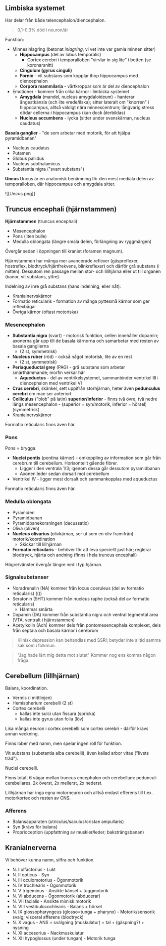 ## Limbiska systemet
Har delar från både telencephalon/diencephalon.

> 0,1-0,3% död i neuron/år

Funktion:
- Minnesinlagring (betonat *inlagring*, vi vet inte var gamla minnen sitter)
	- **Hippocampus** (del av lobus temporalis)
		- Cortex cerebri i temporalloben "virvlar in sig lite" i botten (se koronarsnitt)
	- **Cingulum (gyrus cinguli)**
	- **Fornix** - vit substans som kopplar ihop hippocampus med diencephalon
	- **Corpora mammilaria** - vårtkroppar som är del av diencephalon
- Emotioner - kommer från olika kärnor i limbiska systemet
	- **Amygdala** (mandel, nucleus amygdaloideum) - hanterar ångestkänsla (och lite vrede/ilska); sitter lateralt om "knorren" i hippocampus, alltså väldigt nära minnescentrum; långvarig stress dödar cellerna i hippocampus (kan dock återbildas)
	- **Nucleus accumbens** - lycka (sitter under svanskärnan, nucleus caudatus)

**Basala ganglier** - "de som arbetar med motorik, för att hjälpa pyramidbanan"
- Nucleus caudatus
- Putamen
- Globus pallidus
- Nucleus subthalamicus
- Substantia nigra ("svart substans")

**Uncus**
Uncus är en anatomisk benämning för den mest mediala delen av temporalloben, där hippocampus och amygdala sitter.

![[Uncus.png]]
## Truncus encephali (hjärnstammen)
**Hjärnstammen** (truncus encephali)
- Mesencephalon
- Pons (liten bulle)
- Medulla oblongata (längre smala delen, förlängning av ryggmärgen)

Övergår sedan i öppningen till kraniet (foramen magnum).

Hjärnstammen har många mer avancerade reflexer (gäspreflexer, hostreflex, blodtryck/hjärtfrekvens, blinkreflexer) och därför grå substans (i mitten). Dessutom ren passage mellan stor- och lillhjärna eller ut till organen (banor, vit substans, yttre).

Indelning av inre grå substans (hans indelning, eller nåt):
- Kranialnervskärnor
- Formatio reticularis - formation av många pyttesmå kärnor som ger reflexbågar
- Övriga kärnor (oftast motoriska)
### Mesencephalon
- **Substantia nigra** (svart) - motorisk funktion, cellen innehåller dopamin; axonerna går upp till de basala kärnorna och samarbetar med resten av basala ganglierna
	- (2 st, symmetrisk)
- **Nucleus ruber** (röd) - också något motorisk, lite av en rest
	- (2 st, symmetrisk)
- **Periaqueductal grey** (PAG) - grå substans som arbetar smärthämmande; morfin verkar här
	- **Aqueductus** - del av ventrikelsystemet, sammanbinder ventrikel III i diencephalon med ventrikel VI
- **Crus cerebri**, skänkel, sett uppifrån storhjärnan, heter även **pedunculus cerebri** om man ser anteriort
- **Colliculus** ("blob" på latin) **superior/inferior** - finns två övre, två nedre längs mesencephalon - (superior = syn/motorik, inferior = hörsel) (symmetrisk)
- Kranialnervskärnor

Formatio reticularis finns även här.

### Pons
Pons = brygga.
- **Nuclei pontis** (pontina kärnor) - omkoppling av information som går från cerebrum till cerebellum. Horisontellt gående fibrer.
	- Ligger i den ventrala 1/3; igenom dessa går dessutom pyramidbanan
	- Axonen leder sedan dorsalt mot cerebellum
- Ventrikel IV - ligger mest dorsalt och sammankopplas med aqueductus

Formatio reticularis finns även här.
### Medulla oblongata
- Pyramiden
- Pyramidbanan
- Pyramidbanekorsningen (decussatio)
- Oliva (oliven)
- **Nucleus olivarius** (olivkärnan, ser ut som en oliv framifrån) - motorik/koordination
	- Skickar till lillhjärnan
- **Formatio reticularis** - behöver för att leva speciellt just här; reglerar blodtryck, hjärta och andning (finns i hela truncus encephali)

Högre/vänster övergår längre ned i typ hjärnan.
### Signalsubstanser
- Noradrenalin (NA) kommer från locus coeruleus (del av formatio reticularis)  (())
- Seratonin (5HT) kommer från nucleus raphe (också del av formatio reticularis)
	- Hämmar smärta
- Dopamin (DA) kommer från substantia nigra och ventral tegmental area (VTA, ventralt i hjärnstammen)
- Acetylkolin (Ach) kommer dels från pontomesencephala komplexet, dels från septala och basala kärnor i cerebrum

> Klinisk depression kan behandlas med SSRI; betyder inte alltid samma sak som i folkmun.

> "Jag hade lärt mig detta mot slutet"
> Kommer nog ens komma någon fråga.
## Cerebellum (lillhjärnan)
Balans, koordination.

- Vermis (i mittlinjen)
- Hemispherium cerebelli (2 st)
- Cortex cerebelli
	- kallas inte sulci utan fissura (spricka)
	- kallas inte gyrus utan folia (löv)

Lika många neuron i cortex cerebelli som cortex cerebri - därför krävs annan veckning.

Finns lober med namn, men spelar ingen roll för funktion.

Vit substans (substantia alba cerebelli), även kallad arbor vitae ("livets träd").

Nuclei cerebelli.

Finns totalt 6 vägar mellan truncus encephalon och cerebellum: pedunculi cerebellares. 2x överst, 2x mellerst, 2x nederst.

Lillhjärnan har inga egna motorneuron och alltså endast efferens till t.ex. motorkortex och resten av CNS.
### Afferens
- Balansapparaten (utriculus/saculus/cristae ampullaris)
- Syn (krävs för balans)
- Proprioception (uppfattning av muskler/leder; baksträngsbanan)
## Kranialnerverna
Vi behöver kunna namn, siffra och funktion.

- N. I olfactorius - Lukt
- N. II opticus - Syn
- N. III oculomotorius - Ögonmotorik
- N. IV trochlearis - Ögonmotorik
- N. V trigeminus - Ansikte känsel + tuggmotorik
- N. VI abducens - Ögonmotorik (abducerar)
- N. VII facialis - Ansikte mimisk motorik
- N. VIII vestibulocochlearis - Balans + hörsel
- N. IX glossopharyngeus (glosso=tunga + pharynx) - Motorik/sensorik svalg; visceral afferens (blodtryck)
- N. X vagus - ANS + svälgning (muskulatur) + tal + (gäspning?) + nysning
- N. XI accesorius - Nackmuskulatur
- N. XII hypoglossus (under tungan) - Motorik tunga